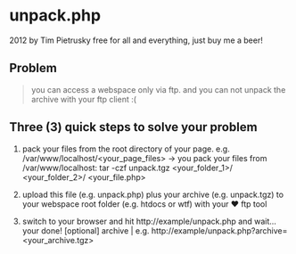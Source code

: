 
# unpack.php

2012 by Tim Pietrusky
free for all and everything, just buy me a beer!


## Problem
> you can access a webspace only via ftp. and you can not unpack the archive with your ftp client :(


## Three (3) quick steps to solve your problem



1. pack your files from the root directory of your page.
   e.g. /var/www/localhost/<your_page_files>
   -> you pack your files from /var/www/localhost: tar -czf unpack.tgz <your_folder_1>/ <your_folder_2>/ <your_file.php>

2. upload this file (e.g. unpack.php) plus your archive (e.g. unpack.tgz) to your webspace root folder (e.g. htdocs or wtf) with your ♥ ftp tool 

3. switch to your browser and hit http://example/unpack.php and wait... your done!
   [optional] archive | e.g. http://example/unpack.php?archive=<your_archive.tgz>

